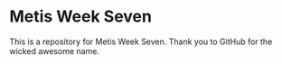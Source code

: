 Metis Week Seven
==============

This is a repository for Metis Week Seven. Thank you to GitHub for the wicked awesome name.
